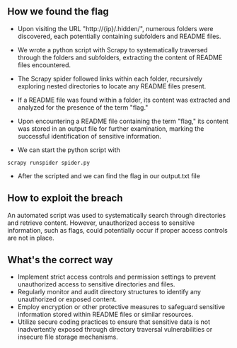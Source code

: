 ## How we found the flag

- Upon visiting the URL "http://{ip}/.hidden/", numerous folders were discovered, each potentially containing subfolders and README files.
- We wrote a python script with Scrapy to systematically traversed through the folders and subfolders, extracting the content of README files encountered.
- The Scrapy spider followed links within each folder, recursively exploring nested directories to locate any README files present.
- If a README file was found within a folder, its content was extracted and analyzed for the presence of the term "flag."
- Upon encountering a README file containing the term "flag," its content was stored in an output file for further examination, marking the successful identification of sensitive information.

- We can start the python script with 
```
scrapy runspider spider.py
```

- After the scripted and we can find the flag in our output.txt file

## How to exploit the breach
An automated script was used to systematically search through directories and retrieve content. However, unauthorized access to sensitive information, such as flags, could potentially occur if proper access controls are not in place.

## What's the correct way
- Implement strict access controls and permission settings to prevent unauthorized access to sensitive directories and files.
- Regularly monitor and audit directory structures to identify any unauthorized or exposed content.
- Employ encryption or other protective measures to safeguard sensitive information stored within README files or similar resources.
- Utilize secure coding practices to ensure that sensitive data is not inadvertently exposed through directory traversal vulnerabilities or insecure file storage mechanisms.